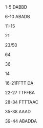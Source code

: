 1-5 DABBD

6-10 ABADB

11-15

21

23/50

64

36

14

16-21FFTT DA

22-27 TTFFBA

28-34 FTTTAAC

35-38 AAAD

39-44 ABADDA